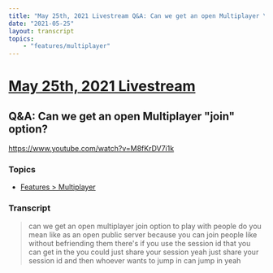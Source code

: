 ```yaml
---
title: "May 25th, 2021 Livestream Q&A: Can we get an open Multiplayer \"join\" option?"
date: "2021-05-25"
layout: transcript
topics:
    - "features/multiplayer"
---
```

# [May 25th, 2021 Livestream](../2021-05-25.md)
## Q&A: Can we get an open Multiplayer "join" option?
https://www.youtube.com/watch?v=M8fKrDV7i1k

### Topics
* [Features > Multiplayer](../topics/features/multiplayer.md)

### Transcript

> can we get an open multiplayer join option to play with people do you mean like as an open public server because you can join people like without befriending them there's if you use the session id that you can get in the you could just share your session yeah just share your session id and then whoever wants to jump in can jump in yeah
